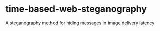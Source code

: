 # time-based-web-steganography
 A steganography method for hiding messages in image delivery latency
